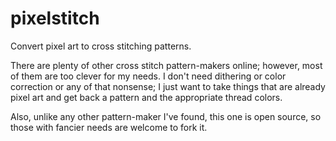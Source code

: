 pixelstitch
===========

Convert pixel art to cross stitching patterns.

There are plenty of other cross stitch pattern-makers online; however, most of them are too clever for my needs.  I don't need dithering or color correction or any of that nonsense; I just want to take things that are already pixel art and get back a pattern and the appropriate thread colors.

Also, unlike any other pattern-maker I've found, this one is open source, so those with fancier needs are welcome to fork it.
